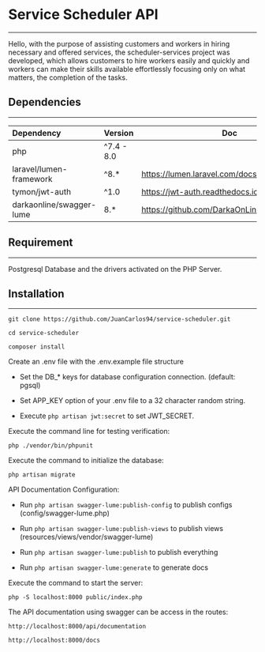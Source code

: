 # Service Scheduler API
___
Hello, with the purpose of assisting customers and workers in hiring necessary and offered services, the scheduler-services project was developed, which allows customers to hire workers easily and quickly and workers can make their skills available effortlessly focusing only on what matters, the completion of the tasks.


## Dependencies
___
| Dependency | Version|Doc|
|:------------|-------|----|
|php|^7.4 - 8.0|
| laravel/lumen-framework | ^8.* |https://lumen.laravel.com/docs/8.x|
|tymon/jwt-auth|^1.0|https://jwt-auth.readthedocs.io/en/develop/|
|darkaonline/swagger-lume|8.*|https://github.com/DarkaOnLine/SwaggerLume

## Requirement
___
Postgresql Database and the drivers activated on the PHP Server.

## Installation
___
```
git clone https://github.com/JuanCarlos94/service-scheduler.git
```
```
cd service-scheduler
```
```
composer install
```

Create an .env file with the .env.example file structure

- Set the DB_* keys for database configuration connection. (default: pgsql)

- Set APP_KEY option of your .env file to a 32 character random string.

- Execute ``php artisan jwt:secret`` to set JWT_SECRET.

Execute the command line for testing verification:
```
php ./vendor/bin/phpunit
```

Execute the command to initialize the database:
```
php artisan migrate
```

API Documentation Configuration:
- Run ``php artisan swagger-lume:publish-config`` to publish configs (config/swagger-lume.php)

- Run ``php artisan swagger-lume:publish-views`` to publish views (resources/views/vendor/swagger-lume)

- Run ``php artisan swagger-lume:publish`` to publish everything

- Run ``php artisan swagger-lume:generate`` to generate docs

Execute the command to start the server:
```
php -S localhost:8000 public/index.php
```

The API documentation using swagger can be access in the routes:
```
http://localhost:8000/api/documentation
```
```
http://localhost:8000/docs
```






